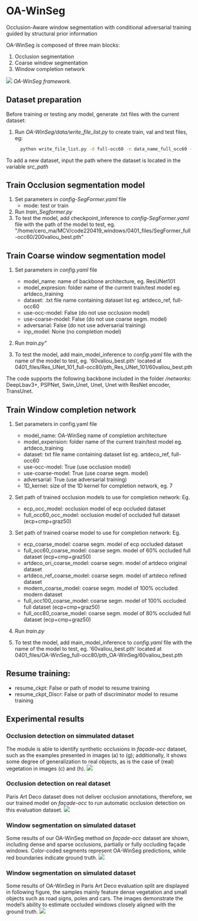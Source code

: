 # OA-WinSeg
Occlusion-Aware window segmentation with conditional adversarial training guided by structural prior information

OA-WinSeg is composed of three main blocks:
1. Occlusion segmentation
2. Coarse window segmentation
3. Window completion network

![](images/OA-WinSeg-pipeline.PNG) 
*OA-WinSeg framework.*

## Dataset preparation

Before training or testing any model, generate .txt files with the current dataset:

1. Run *OA-WinSeg/data/write_file_list.py* to create train, val and test files, eg:
   ```bash
     python write_file_list.py -d full-occ60 -n data_name_full_occ60 -s train
   ```
To add a new dataset, input the path where the dataset is located in the variable *src_path*

## Train Occlusion segmentation model

1. Set parameters in *config-SegFormer.yaml* file
   - mode: test or train
2. Run *train_Segformer.py*
3. To test the model, add checkpoint_inference to *config-SegFormer.yaml* file with the path of the model to test, eg. "/home/cero_ma/MCV/code220419_windows/0401_files/SegFormer_full-occ60/200valiou_best.pth"

## Train Coarse window segmentation model

1. Set parameters in *config.yaml* file
   - model_name: name of backbone architecture, eg. ResUNet101
   - model_expresion: folder name of the current train/test model eg. artdeco_training
   - dataset: .txt file name containing dataset list eg. artdeco_ref, full-occ60
   - use-occ-model: False (do not use occlusion model)
   - use-coarse-model: False (do not use coarse segm. model)
   - adversarial: False (do not use adversarial training)
   - inp_model: None (no completion model)

2. Run *train.py*"
3. To test the model, add main_model_inference to *config.yaml* file with the name of the model to test, eg. '60valiou_best.pth' located at 0401_files/Res_UNet_101_full-occ80/pth_Res_UNet_101/60valiou_best.pth

The code supports the following backbone included in the folder */networks*: DeepLbav3+, PSPNet, Swin_Unet, Unet, Unet with ResNet encoder, TransUnet.

## Train Window completion network

1. Set parameters in config.yaml file
   - model_name: OA-WinSeg name of completion architecture
   - model_experision: folder name of the current train/test model eg. artdeco_training
   - dataset: txt file name containing dataset list eg. artdeco_ref, full-occ60
   - use-occ-model: True (use occlusion model)
   - use-coarse-model: True (use coarse segm. model)
   - adversarial: True (use adversarial training)
   - 1D_kernel: size of the 1D kernel for completion network, eg. 7
 
2. Set path of trained occlusion models to use for completion network:
   Eg.
   - ecp_occ_model: occlusion model of ecp occluded dataset
   - full_occ60_occ_model: occlusion model of occluded full dataset (ecp+cmp+graz50)

3. Set path of trained coarse model to use for completion network:
   Eg.
    - ecp_coarse_model: coarse segm. model of ecp occluded dataset
    - full_occ60_coarse_model:  coarse segm. model of 60% occluded full dataset (ecp+cmp+graz50)
    - artdeco_ori_coarse_model: coarse segm. model of artdeco original dataset
    - artdeco_ref_coarse_model: coarse segm. model of artdeco refined dataset
    - modern_coarse_model: coarse segm. model of 100% occluded modern dataset
    - full_occ100_coarse_model: coarse segm. model of 100% occluded full dataset (ecp+cmp+graz50) 
    - full_occ80_coarse_model: coarse segm. model of 80% occluded full dataset (ecp+cmp+graz50)

4. Run *train.py*

5. To test the model, add main_model_inference to *config.yaml* file with the name of the model to test, eg. '60valiou_best.pth' located at 0401_files/OA-WinSeg_full-occ80/pth_OA-WinSeg/60valiou_best.pth

## Resume training:
- resume_ckpt: False or path of model to resume training
- resume_ckpt_Discr: False or path of discriminator model to resume training

## Experimental results

### Occlusion detection on simmulated dataset
The module is able to identify synthetic occlusions in *façade-occ* dataset, such as the examples presented in images (a) to (g); additionally, it shows some degree of generalization to real objects, as is the case of (real) vegetation in images (c) and (h).
![](images/occ-sim.PNG)

### Occlusion detection on real dataset
Paris Art Deco dataset does not deliver occlusion annotations, therefore, we our trained model on *façade-occ* to run automatic occlusion detection on this evaluation dataset. 
![](images/occ-real.PNG)

### Window segmentation on simulated dataset
Some results of our OA-WinSeg method on *façade-occ* dataset are shown, including dense and sparse occlusions, partially or fully occluding façade windows. Color-coded segments represent OA-WinSeg predictions, while red boundaries indicate ground truth.
![](images/win-sim.PNG)

### Window segmentation on simulated dataset
Some results of OA-WinSeg in Paris Art Deco evaluation split are displayed in following figure, the samples mainly feature dense vegetation and small objects such as road signs, poles and cars. The images demonstrate the model’s ability to estimate occluded windows closely aligned with the ground truth.
![](images/win-real.PNG)

